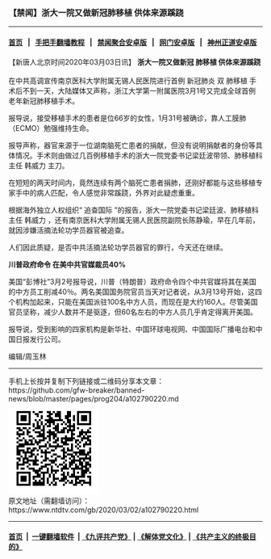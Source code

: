 ### 【禁闻】浙大一院又做新冠肺移植 供体来源蹊跷
------------------------

#### [首页](https://github.com/gfw-breaker/banned-news/blob/master/README.md) &nbsp;&nbsp;|&nbsp;&nbsp; [手把手翻墙教程](https://github.com/gfw-breaker/guides/wiki) &nbsp;&nbsp;|&nbsp;&nbsp; [禁闻聚合安卓版](https://github.com/gfw-breaker/bn-android) &nbsp;&nbsp;|&nbsp;&nbsp; [网门安卓版](https://github.com/oGate2/oGate) &nbsp;&nbsp;|&nbsp;&nbsp; [神州正道安卓版](https://github.com/SzzdOgate/update) 



<div><div class="post_content" itemprop="articleBody">
 <p>
  【新唐人北京时间2020年03月03日讯】
  <strong>
   浙大一院又做新冠
   <ok href="https://www.ntdtv.com/gb/肺移植.htm">
    肺移植
   </ok>
   供体来源蹊跷
   <br/>
  </strong>
  <br/>
  在中共高调宣传南京医科大学附属无锡人民医院进行首例
  <ok href="https://www.ntdtv.com/gb/新冠肺炎.htm">
   新冠肺炎
  </ok>
  双
  <ok href="https://www.ntdtv.com/gb/肺移植.htm">
   肺移植
  </ok>
  手术后不到一天，大陆媒体又声称，浙江大学第一附属医院3月1号又完成全球首例老年新冠肺移植手术。
 </p>
 <p>
  报导说，接受移植手术的患者是位66岁的女性，1月31号被确诊，靠人工膜肺（ECMO）勉强维持生命。
 </p>
 <p>
  报导声称，器官来源于一位湖南脑死亡患者的捐献，但没有说明捐献者的身份等具体情况。手术则由做过几百例移植手术的浙大一院党委书记梁廷波带领、肺移植科主任
  <ok href="https://www.ntdtv.com/gb/韩威力.htm">
   韩威力
  </ok>
  主刀。
 </p>
 <p>
  在短短的两天时间内，竟然连续有两个脑死亡患者捐肺，还刚好都能与这些移植专家手中的病人匹配，令人感觉非常蹊跷，外界对此疑虑重重。
 </p>
 <p>
  根据海外独立人权组织“
  <ok href="https://www.ntdtv.com/gb/追查国际.htm">
   追查国际
  </ok>
  ”的报告，浙大一院党委书记梁廷波、肺移植科主任
  <ok href="https://www.ntdtv.com/gb/韩威力.htm">
   韩威力
  </ok>
  ，还有南京医科大学附属无锡人民医院副院长陈静瑜，早在几年前，就因涉嫌活摘法轮功学员器官被追查。
 </p>
 <p>
  人们因此质疑，是否中共活摘法轮功学员器官的罪行，今天还在继续。
 </p>
 <p>
  <strong>
   川普政府命令
   <ok href="https://www.ntdtv.com/gb/在美中共官媒裁员40.htm">
    在美中共官媒裁员40%
   </ok>
  </strong>
 </p>
 <p>
  美国“彭博社”3月2号报导说，川普（特朗普）政府命令四个中共官媒将其在美国的中方员工削减40％。两名美国国务院官员当天对记者说，从3月13号开始，这四个机构加起来，只能在美国派驻100名中方人员，而现在是大约160人。尽管美国官员坚称，减少人数并不是驱逐，但60名左右的中方人员几乎肯定得离开美国。
 </p>
 <p>
  报导说，受到影响的四家机构是新华社、中国环球电视网、中国国际广播电台和中国日报发行公司。
 </p>
 <p>
  编辑/周玉林
 </p>
 <div class="single_ad">
 </div>
</div>
</div>
<hr/>
手机上长按并复制下列链接或二维码分享本文章：<br/>
https://github.com/gfw-breaker/banned-news/blob/master/pages/prog204/a102790220.md <br/>
<a href='https://github.com/gfw-breaker/banned-news/blob/master/pages/prog204/a102790220.md'><img src='https://github.com/gfw-breaker/banned-news/blob/master/pages/prog204/a102790220.md.png'/></a> <br/>
原文地址（需翻墙访问）：https://www.ntdtv.com/gb/2020/03/02/a102790220.html


------------------------
#### [首页](https://github.com/gfw-breaker/banned-news/blob/master/README.md) &nbsp;|&nbsp; [一键翻墙软件](https://github.com/gfw-breaker/nogfw/blob/master/README.md) &nbsp;| [《九评共产党》](https://github.com/gfw-breaker/9ping.md/blob/master/README.md#九评之一评共产党是什么) | [《解体党文化》](https://github.com/gfw-breaker/jtdwh.md/blob/master/README.md) | [《共产主义的终极目的》](https://github.com/gfw-breaker/gczydzjmd.md/blob/master/README.md)


<img src='http://gfw-breaker.win/banned-news/pages/prog204/a102790220.md' width='0px' height='0px'/>